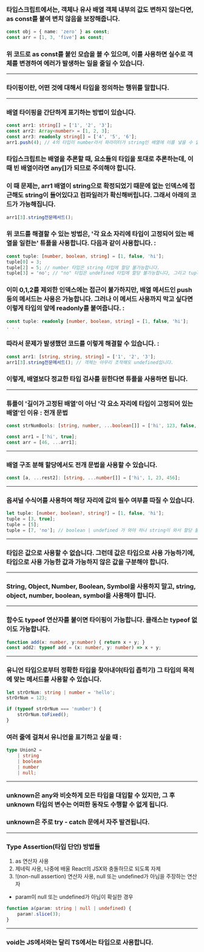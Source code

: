 ### 타입스크립트에서는, 객체나 유사 배열 객체 내부의 값도 변하지 않는다면, as const를 붙여 변치 않음을 보장해줍니다.
```typescript
const obj = { name: 'zero' } as const;
const arr = [1, 3, 'five'] as const;
```

### 위 코드로 as const를 붙인 모습을 볼 수 있으며, 이를 사용하면 실수로 객체를 변경하여 에러가 발생하는 일을 줄일 수 있습니다.

---

### 타이핑이란, 어떤 것에 대해서 타입을 정의하는 행위를 말합니다.

---

### 배열 타이핑을 간단하게 표기하는 방법이 있습니다.
```typescript
const arr1: string[] = ['1', '2', '3'];
const arr2: Array<number> = [1, 2, 3];
const arr3: readonly string[] = ['4', '5', '6'];
arr1.push(4); // 4의 타입이 number라서 파라미터가 string인 배열에 이를 넣을 수 없다는 오류가 발생합니다.
```

### 타입스크립트는 배열을 추론할 때, 요소들의 타입을 토대로 추론하는데, 이 때 빈 배열이라면 any[]가 되므로 주의해야 합니다.

### 이 때 문제는, arr1 배열이 string으로 확정되었기 때문에 없는 인덱스에 접근해도 string이 들어있다고 컴파일러가 확신해버립니다. 그래서 아래의 코드가 가능해집니다.
```typescript
arr1[3].string전문메서드();
```

### 위 코드를 해결할 수 있는 방법은, '각 요소 자리에 타입이 고정되어 있는 배열을 일컫는' 튜플을 사용합니다. 다음과 같이 사용합니다. :
```typescript
const tuple: [number, boolean, string] = [1, false, 'hi'];
tuple[0] = 3;
tuple[2] = 5; // number 타입은 string 타입에 할당 불가능합니다.
tuple[3] = 'no'; // "no" 타입은 undefined 타입에 할당 불가능합니다, 그리고 tuple 배열의 길이는 3이므로 인덱스 3에는 요소가 없습니다.
```

### 이미 0,1,2를 제외한 인덱스에는 접근이 불가하지만, 배열 메서드인 push 등의 메서드는 사용은 가능합니다. 그러나 이 메서드 사용까지 막고 싶다면 이렇게 타입의 앞에 readonly를 붙여줍니다. :
```typescript
const tuple: readonly [number, boolean, string] = [1, false, 'hi'];
. . .
```

### 따라서 문제가 발생했던 코드를 이렇게 해결할 수 있습니다. :
```typescript
const arr1: [string, string, string] = ['1', '2', '3'];
arr1[3].string전문메서드(); // 객체는 아무리 조작해도 undefined입니다.
```

### 이렇게, 배열보다 정교한 타입 검사를 원한다면 튜플을 사용하면 됩니다.

---

### 튜플이 '길이가 고정된 배열'이 아닌 '각 요소 자리에 타입이 고정되어 있는 배열'인 이유 : 전개 문법
```typescript
const strNumBools: [string, number, ...boolean[]] = ['hi', 123, false, true, false];

const arr1 = ['hi', true];
const arr = [46, ...arr1];
```

---

### 배열 구조 분해 할당에서도 전개 문법을 사용할 수 있습니다.
```typescript
const [a, ...rest2]: [string, ...number[]] = ['hi', 1, 23, 456];
```

---

### 옵셔널 수식어를 사용하여 해당 자리에 값의 필수 여부를 따질 수 있습니다.
```typescript
let tuple: [number, boolean?, string?] = [1, false, 'hi'];
tuple = [3, true];
tuple = [5];
tuple = [7, 'no']; // boolean | undefined 가 와야 하나 string이 와서 할당 불가능.
```

---

### 타입은 값으로 사용할 수 없습니다. 그런데 값은 타입으로 사용 가능하기에, 타입으로 사용 가능한 값과 가능하지 않은 값을 구분해야 합니다.

---

### String, Object, Number, Boolean, Symbol을 사용하지 말고, string, object, number, boolean, symbol을 사용해야 합니다.

---

### 함수도 typeof 연산자를 붙이면 타이핑이 가능합니다. 클래스는 typeof 없이도 가능합니다.
```typescript
function add(x: number, y:number) { return x + y; }
const add2: typeof add = (x: number, y: number) => x + y;
```

---

### 유니언 타입으로부터 정확한 타입을 찾아내야(타입 좁히기) 그 타입의 목적에 맞는 메서드를 사용할 수 있습니다.
```typescript
let strOrNum: string | number = 'hello';
strOrNum = 123;

if (typeof strOrNum === 'number') {
    strOrNum.toFixed();
}
```

### 여러 줄에 걸쳐서 유니언을 표기하고 싶을 때 :
```typescript
type Union2 =
    | string
    | boolean
    | number
    | null;
```

---

### unknown은 any와 비슷하게 모든 타입을 대입할 수 있지만, 그 후 unknown 타입의 변수는 어떠한 동작도 수행할 수 없게 됩니다.

### unknown은 주로 try - catch 문에서 자주 발견됩니다.

---

### Type Assertion(타입 단언) 방법들
1. as 연산자 사용
2. 제네릭 사용, 나중에 배울 React의 JSX와 충돌하므로 되도록 자제
3. !(non-null assertion) 연산자 사용, null 또는 undefined가 아님을 주장하는 연산자

- param이 null 또는 undefined가 아님이 확실한 경우
```typescript
function a(param: string | null | undefined) {
    param!.slice(3);
}
```

---

### void는 JS에서와는 달리 TS에서는 타입으로 사용합니다.